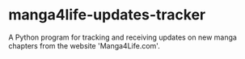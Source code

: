 # manga4life-updates-tracker
A Python program for tracking and receiving updates on new manga chapters from the website 'Manga4Life.com'.
